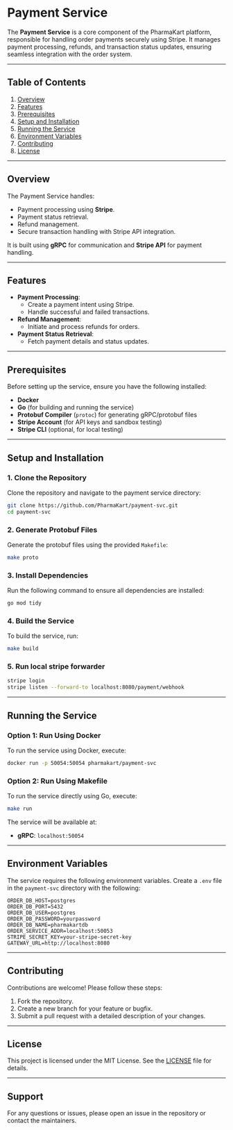 # Payment Service

The **Payment Service** is a core component of the PharmaKart platform, responsible for handling order payments securely using Stripe. It manages payment processing, refunds, and transaction status updates, ensuring seamless integration with the order system.

---

## Table of Contents
1. [Overview](#overview)
2. [Features](#features)
3. [Prerequisites](#prerequisites)
4. [Setup and Installation](#setup-and-installation)
5. [Running the Service](#running-the-service)
6. [Environment Variables](#environment-variables)
7. [Contributing](#contributing)
8. [License](#license)

---

## Overview

The Payment Service handles:
- Payment processing using **Stripe**.
- Payment status retrieval.
- Refund management.
- Secure transaction handling with Stripe API integration.

It is built using **gRPC** for communication and **Stripe API** for payment handling.

---

## Features

- **Payment Processing**:
  - Create a payment intent using Stripe.
  - Handle successful and failed transactions.
- **Refund Management**:
  - Initiate and process refunds for orders.
- **Payment Status Retrieval**:
  - Fetch payment details and status updates.

---

## Prerequisites

Before setting up the service, ensure you have the following installed:
- **Docker**
- **Go** (for building and running the service)
- **Protobuf Compiler** (`protoc`) for generating gRPC/protobuf files
- **Stripe Account** (for API keys and sandbox testing)
- **Stripe CLI** (optional, for local testing)

---

## Setup and Installation

### 1. Clone the Repository
Clone the repository and navigate to the payment service directory:
```bash
git clone https://github.com/PharmaKart/payment-svc.git
cd payment-svc
```

### 2. Generate Protobuf Files
Generate the protobuf files using the provided `Makefile`:
```bash
make proto
```

### 3. Install Dependencies
Run the following command to ensure all dependencies are installed:
```bash
go mod tidy
```

### 4. Build the Service
To build the service, run:
```bash
make build
```

### 5. Run local stripe forwarder
```bash
stripe login
stripe listen --forward-to localhost:8080/payment/webhook
```

---

## Running the Service

### Option 1: Run Using Docker
To run the service using Docker, execute:
```bash
docker run -p 50054:50054 pharmakart/payment-svc
```

### Option 2: Run Using Makefile
To run the service directly using Go, execute:
```bash
make run
```

The service will be available at:
- **gRPC**: `localhost:50054`

---

## Environment Variables

The service requires the following environment variables. Create a `.env` file in the `payment-svc` directory with the following:

```env
ORDER_DB_HOST=postgres
ORDER_DB_PORT=5432
ORDER_DB_USER=postgres
ORDER_DB_PASSWORD=yourpassword
ORDER_DB_NAME=pharmakartdb
ORDER_SERVICE_ADDR=localhost:50053
STRIPE_SECRET_KEY=your-stripe-secret-key
GATEWAY_URL=http://localhost:8080
```

---

## Contributing

Contributions are welcome! Please follow these steps:
1. Fork the repository.
2. Create a new branch for your feature or bugfix.
3. Submit a pull request with a detailed description of your changes.

---

## License

This project is licensed under the MIT License. See the [LICENSE](LICENSE) file for details.

---

## Support

For any questions or issues, please open an issue in the repository or contact the maintainers.

